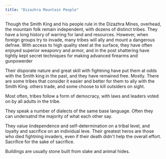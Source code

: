 ```yaml
---
title: "Dizazhra Mountain People"
---
```

Though the Smith King and his people rule in the Dizazhra Mines, overhead, the mountain folk remain independent, with dozens of distinct tribes. They have a long history of warring for land and resources. However, when foreign groups try to invade, many  tribes will ally and mount a dangerous defnse. With access to high quality steel at the surface, they have often enjoyed superior weaponry and armor, and in the post shattering have tightly kept secret techniques for making advanced firearms and gunpowerder

Their disporate nature and great skill with fightning have put them at odds with the Smith king in the past, and they have remained free. Mostly. There are some tribes that consider it easier and better for them to ally with the Smith King. others trade, and some choose to kill outsiders on sight.

Most often, tribes follow a form of democracy, with laws and leaders voted on by all adults in the tribe.

They speak a number of dialects of the same base language. Often they can undersatnd the majority of what each other say.

They value iindependence and self-determination on a tribal level, and loyalty and sacrifice on an individual leve. Their greatest heros are those who died fightning invaders, even if their death didn't help the overall effort. Sacrifice for the sake of sacrifice.

Buildings are usually stone built from slake and animal hides.